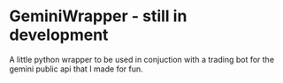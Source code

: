 # GeminiWrapper - still in development
A little python wrapper to be used in conjuction with a trading bot for the
gemini public api that I made for fun.
